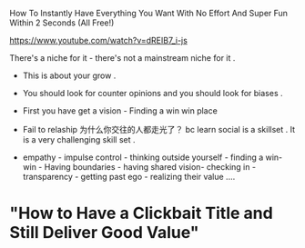 
How To Instantly Have Everything You Want With No Effort And Super Fun Within 2 Seconds (All Free!)

https://www.youtube.com/watch?v=dREIB7_i-js

There's a niche for it - there's not a mainstream niche for it . 

- This is about your grow .

- You should look for counter opinions and you should look for biases .


- First you have get a vision - Finding a win win place 

- Fail to relaship 为什么你交往的人都走光了？  bc learn social is a skillset . It is a very challenging skill set .

- empathy - impulse control - thinking outside yourself - finding a win- win - Having boundaries - having shared vision- checking in - transparency - getting past ego - realizing their value  ....


# "How to Have a Clickbait Title and Still Deliver Good Value"

